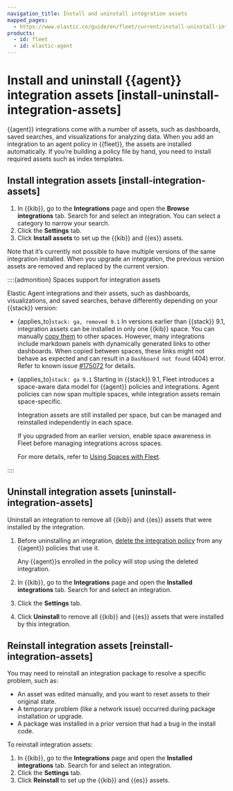 ```yaml
---
navigation_title: Install and uninstall integration assets
mapped_pages:
  - https://www.elastic.co/guide/en/fleet/current/install-uninstall-integration-assets.html
products:
  - id: fleet
  - id: elastic-agent
---
```


# Install and uninstall {{agent}} integration assets [install-uninstall-integration-assets]


{{agent}} integrations come with a number of assets, such as dashboards, saved searches, and visualizations for analyzing data. When you add an integration to an agent policy in {{fleet}}, the assets are installed automatically. If you’re building a policy file by hand, you need to install required assets such as index templates.


## Install integration assets [install-integration-assets]

1. In {{kib}}, go to the **Integrations** page and open the **Browse integrations** tab. Search for and select an integration. You can select a category to narrow your search.
2. Click the **Settings** tab.
3. Click **Install <integration> assets** to set up the {{kib}} and {{es}} assets.

Note that it’s currently not possible to have multiple versions of the same integration installed. When you upgrade an integration, the previous version assets are removed and replaced by the current version.

::::{admonition} Spaces support for integration assets

Elastic Agent integrations and their assets, such as dashboards, visualizations, and saved searches, behave differently depending on your {{stack}} version:

* {applies_to}`stack: ga, removed 9.1` In versions earlier than {{stack}} 9.1, integration assets can be installed in only one {{kib}} space.
You can manually [copy them](/explore-analyze/find-and-organize/saved-objects.md#managing-saved-objects-copy-to-space) to other spaces. However, many integrations include markdown panels with dynamically generated links to other dashboards. When copied between spaces, these links might not behave as expected and can result in a `Dashboard not found` (404) error. Refer to known issue [#175072](https://github.com/elastic/kibana/issues/175072) for details.

* {applies_to}`stack: ga 9.1` Starting in {{stack}} 9.1, Fleet introduces a space-aware data model for {{agent}} policies and integrations. Agent policies can now span multiple spaces, while integration assets remain space-specific. 

  Integration assets are still installed per space, but can be managed and reinstalled independently in each space.

  If you upgraded from an earlier version, enable space awareness in Fleet before managing integrations across spaces.

  For more details, refer to [Using Spaces with Fleet](../../deploy-manage/manage-spaces-fleet.md).

::::



## Uninstall integration assets [uninstall-integration-assets]

Uninstall an integration to remove all {{kib}} and {{es}} assets that were installed by the integration.

1. Before uninstalling an integration, [delete the integration policy](/reference/fleet/edit-delete-integration-policy.md) from any {{agent}} policies that use it.

    Any {{agent}}s enrolled in the policy will stop using the deleted integration.

2. In {{kib}}, go to the **Integrations** page and open the **Installed integrations** tab. Search for and select an integration.
3. Click the **Settings** tab.
4. Click **Uninstall <integration>** to remove all {{kib}} and {{es}} assets that were installed by this integration.


## Reinstall integration assets [reinstall-integration-assets]

You may need to reinstall an integration package to resolve a specific problem, such as:

* An asset was edited manually, and you want to reset assets to their original state.
* A temporary problem (like a network issue) occurred during package installation or upgrade.
* A package was installed in a prior version that had a bug in the install code.

To reinstall integration assets:

1. In {{kib}}, go to the **Integrations** page and open the **Installed integrations** tab. Search for and select an integration.
2. Click the **Settings** tab.
3. Click **Reinstall <integration>** to set up the {{kib}} and {{es}} assets.
